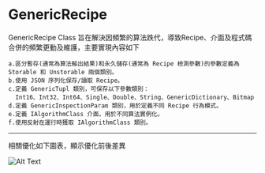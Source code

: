 ﻿# GenericRecipe
GenericRecipe Class 旨在解決因頻繁的算法跌代，導致Recipe、介面及程式碼合併的頻繁更動及維護，主要實現內容如下

    a.區分暫存(通常為算法輸出結果)和永久儲存(通常為 Recipe 檢測參數)的參數定義為 Storable 和 Unstorable 兩個類別。
    b.使用 JSON 序列化保存/讀取 Recipe。
    c.定義 GenericTupl 類別，可保存以下參數類別：
      Int16、Int32、Int64、Single、Double、String、GenericDictionary、Bitmap
    d.定義 GenericInspectionParam 類別，用於定義不同 Recipe 行為模式。
    e.定義 IAlgorithmClass 介面，用於不同算法實例化。
    f.使用反射在運行時獲取 IAlgorithmClass 類別。
   <hr>
    相關優化如下圖表，顯示優化前後差異
    
   ![Alt Text](https://user-images.githubusercontent.com/8532735/218645012-a7bee6e4-841a-4495-98b7-b884a5cb7a9c.jpg)

